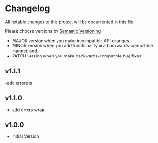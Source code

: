 # Changelog

All notable changes to this project will be documented in this file.

Please choose versions by [Semantic Versioning](http://semver.org/).

* MAJOR version when you make incompatible API changes,
* MINOR version when you add functionality in a backwards-compatible manner, and
* PATCH version when you make backwards-compatible bug fixes.
          
## v1.1.1

-add errors is

## v1.1.0

- add errors wrap

## v1.0.0

- Initial Version
